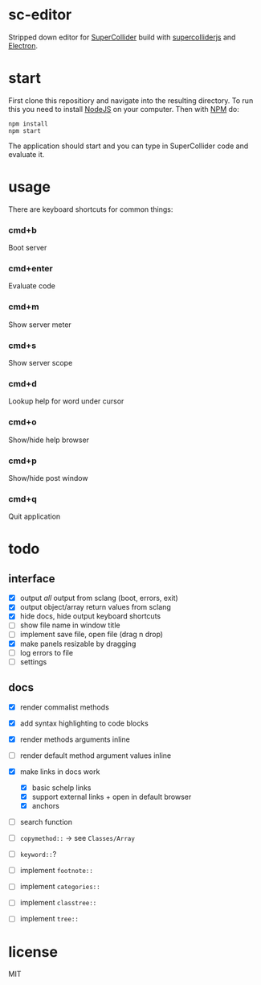 # sc-editor

 Stripped down editor for [SuperCollider](https://github.com/supercollider/supercollider) build with [supercolliderjs](https://github.com/crucialfelix/supercolliderjs) and [Electron](https://github.com/supercollider/supercollider).

# start

First clone this repositiory and navigate into the resulting directory.
To run this you need to install [NodeJS](https://nodejs.org/en/) on your computer.
Then with [NPM](https://www.npmjs.com/) do:

```
npm install
npm start
```

The application should start and you can type in SuperCollider code and evaluate it.


# usage

There are keyboard shortcuts for common things:

### cmd+b
Boot server

### cmd+enter
Evaluate code

### cmd+m
Show server meter

### cmd+s
Show server scope

### cmd+d
Lookup help for word under cursor

### cmd+o
Show/hide help browser

### cmd+p
Show/hide post window

### cmd+q
Quit application


# todo

## interface
- [x] output _all_ output from sclang (boot, errors, exit)
- [x] output object/array return values from sclang
- [x] hide docs, hide output keyboard shortcuts
- [ ] show file name in window title
- [ ] implement save file, open file (drag n drop)
- [x] make panels resizable by dragging
- [ ] log errors to file
- [ ] settings

## docs
- [x] render commalist methods
- [x] add syntax highlighting to code blocks
- [x] render methods arguments inline
- [ ] render default method argument values inline
- [x] make links in docs work
  - [x] basic schelp links
  - [x] support external links + open in default browser
  - [x] anchors
- [ ] search function
- [ ] `copymethod::` -> see `Classes/Array`
- [ ] `keyword::`?
- [ ] implement `footnote::`
- [ ] implement `categories::`
- [ ] implement `classtree::`
- [ ] implement `tree::`


# license

MIT

